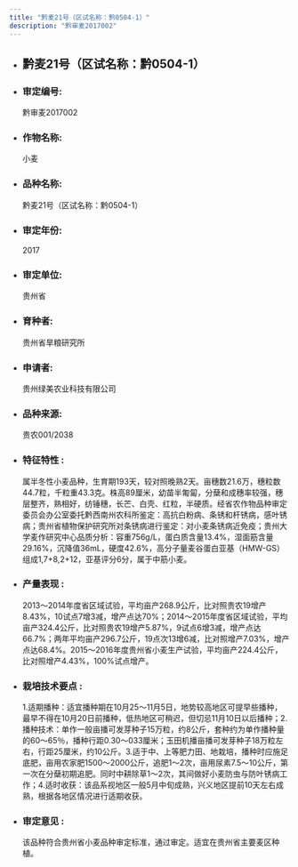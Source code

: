 ```yaml
---
title: "黔麦21号（区试名称：黔0504-1）"
description: "黔审麦2017002"
---
```

* ## 黔麦21号（区试名称：黔0504-1）
* ###  审定编号:  
   黔审麦2017002

*  ### 作物名称:  
   小麦

*   ###  品种名称: 
    黔麦21号（区试名称：黔0504-1）

*   ### 审定年份: 
    2017

*   ### 审定单位:  
    贵州省

*   ### 育种者:  
    贵州省旱粮研究所

*   ### 申请者:  
    贵州绿美农业科技有限公司

*   ### 品种来源:  
    贵农001/2038

*   ### 特征特性 : 
    属半冬性小麦品种，生育期193天，较对照晚熟2天。亩穗数21.6万，穗粒数44.7粒，千粒重43.3克。株高89厘米，幼苗半匍匐，分蘖和成穗率较强，穗层整齐，熟相好，纺锤穗，长芒、白壳、红粒，半硬质。经省农作物品种审定委员会办公室委托黔西南州农科所鉴定：高抗白粉病、条锈和杆锈病，感叶锈病；贵州省植物保护研究所对条锈病进行鉴定：对小麦条锈病近免疫；贵州大学麦作研究中心品质分析：容重756g/L，蛋白质含量13.4%，湿面筋含量29.16%，沉降值36mL，硬度42.6%，高分子量麦谷蛋白亚基（HMW-GS）组成1,7+8,2+12，亚基评分6分，属于中筋小麦。

*   ### 产量表现 : 
    2013～2014年度省区域试验，平均亩产268.9公斤，比对照贵农19增产8.43%，10试点7增3减，增产点达70%；2014～2015年度省区域试验，平均亩产324.4公斤，比对照贵农19增产5.87%，9试点6增3减，增产点达66.7%；两年平均亩产296.7公斤，19点次13增6减，比对照增产7.03%，增产点达68.4%。2015～2016年度贵州省小麦生产试验，平均亩产224.4公斤，比对照增产4.43%，100%试点增产。

*   ### 栽培技术要点 : 
    1.适期播种：适宜播种期在10月25～11月5日，地势较高地区可提早些播种，最早不得在10月20日前播种，低热地区可稍迟，但切忌11月10日以后播种；2.播种技术：单作一般亩播可发芽种子15万粒，约8公斤，套种约为单作播种量的60～65％，播种行距0.30～033厘米；玉田机播亩播可发芽种子18万粒左右，行距25厘米，约10公斤。3.适于中、上等肥力田、地栽培，播种时应施足底肥，亩用农家肥1500～2000公斤，追肥1～2次，亩用尿素7.5～10公斤，第一次在分蘖初期追肥。同时中耕除草1～2次，其间做好小麦防虫与防叶锈病工作；4.适时收获：该品系视地区一般5月中旬成熟，兴义地区提前10天左右成熟，根据各地区情况进行适期收获。

*   ### 审定意见 : 
    该品种符合贵州省小麦品种审定标准，通过审定。适宜在贵州省主要麦区种植。
